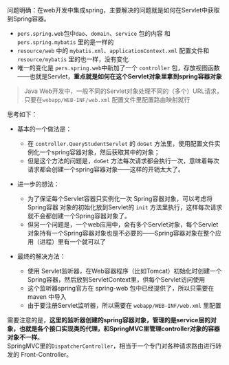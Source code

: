 问题明确：在web开发中集成spring，主要解决的问题就是如何在Servlet中获取到Spring容器。   
+ `pers.spring.web`包中`dao`、`domain`、`service` 包的内容 和 `pers.spring.mybatis` 里的是一样的   
+ `resource/web` 中的 `mybatis.xml`、`applicationContext.xml` 配置文件和 `resource/mybatis` 里的也一样，没有变化
+ 唯一的变化是 `pers.spring.web`中新加了一个 `controller` 包，存放视图函数——也就是Servlet，**重点就是如何在这个Servlet对象里拿到spring容器对象**

> Java Web开发中，一般不同的Servlet对象处理不同的（多个）URL请求，只要在`webapp/WEB-INF/web.xml` 配置文件里配置路由映射就行

思考如下：
+ 基本的一个做法是：   
  + 在 `controller.QueryStudentServlet` 的 `doGet` 方法里，使用配置文件实例化一个spring容器对象，然后获取其中的对象；
  + 但是这个方法的问题是，`doGet` 方法每次请求都会执行一次，意味着每次请求都会创建一个spring容器对象——这样的开销太大了。   

+ 进一步的想法：  
  + 为了保证每个Servlet容器只实例化一次 Spring容器对象，可以考虑将 Spring容器 对象的初始化放到Servlet的 `init` 方法里执行，这样每次请求就不会都创建一个Spring容器对象了。
  + 但另一个问题是，一个web应用中，会有多个Servlet对象，每个Servlet对象持有一个Spring容器对象也是不必要的——Spring容器对象在整个应用（进程）里有一个就可以了

+ 最终的解决方法：
  + 使用 Servlet监听器，在Web容器程序（比如Tomcat）初始化时创建一个Spring容器，然后放到ServletContext里，供每个Servlet访问使用
  + 这个监听器spring官方在 spring-web 包中已经提供了，所以只需要在 maven 中导入
  + 由于要注册Servlet监听器，所以需要在 `webapp/WEB-INF/web.xml` 里配置

需要注意的是，**这里的监听器创建的spring容器对象，管理的是service层的对象，也就是各个接口实现类的代理，和SpringMVC里管理controller对象的容器对象不一样**。   
SpringMVC里的`DispatcherController`，相当于一个专门对各种请求路由进行转发的 Front-Controller。